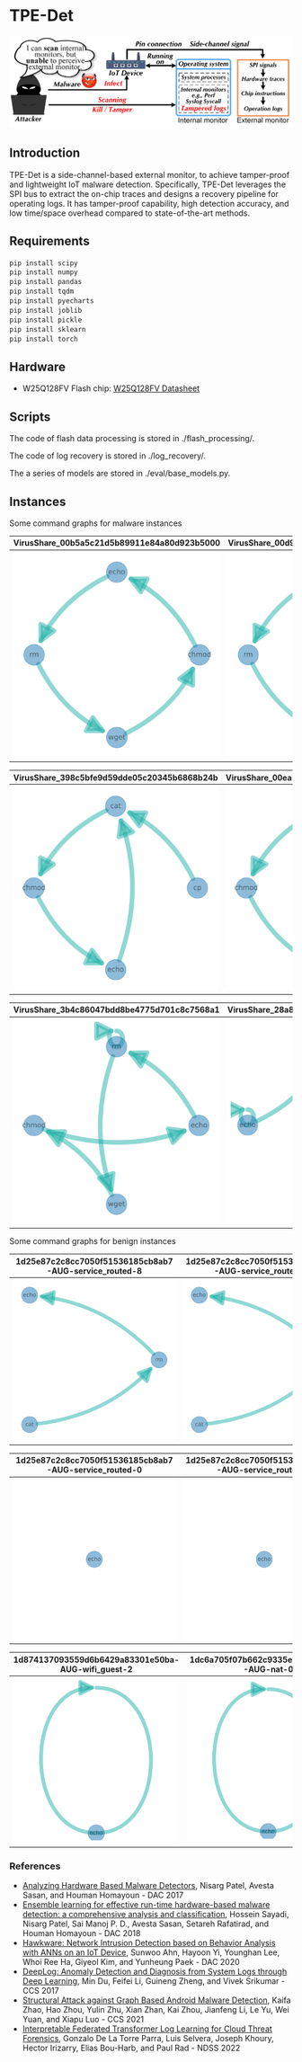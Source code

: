 # TPE-Det

![avatar](./overview/high.png)

## Introduction

TPE-Det is a side-channel-based external monitor, to achieve tamper-proof and lightweight IoT malware detection. Specifically, TPE-Det leverages the SPI bus to extract the on-chip traces and designs a recovery pipeline for operating logs. It has tamper-proof capability, high detection accuracy, and low time/space overhead compared to state-of-the-art methods.


## Requirements

```bash
pip install scipy
pip install numpy
pip install pandas
pip install tqdm
pip install pyecharts
pip install joblib
pip install pickle
pip install sklearn
pip install torch
```

## Hardware

- W25Q128FV Flash chip: [W25Q128FV Datasheet](https://www.pjrc.com/teensy/W25Q128FV.pdf)

## Scripts

The code of flash data processing is stored in ./flash_processing/. 

The code of log recovery is stored in ./log_recovery/. 

The a series of models are stored in ./eval/base_models.py. 

## Instances

Some command graphs for malware instances

| VirusShare_00b5a5c21d5b89911e84a80d923b5000 | VirusShare_00d9df843850a81e19ceaf42a3818535 |
|--------------|--------------|
| ![Image 1](./eval/graph/malware/VirusShare_00b5a5c21d5b89911e84a80d923b5000.png) | ![Image 2](./eval/graph/malware/VirusShare_00d9df843850a81e19ceaf42a3818535.sh.png) |

| VirusShare_398c5bfe9d59dde05c20345b6868b24b | VirusShare_00ea5d6594789de381770898062decfb |
|--------------|--------------|
| ![Image 3](./eval/graph/malware/VirusShare_00b68ceb697c49c092b285f12ce40c2665e6c5762bed81bd0bd7dc9adb136ba0_398c5bfe9d59dde05c20345b6868b24b.sh.png) | ![Image 4](./eval/graph/malware/VirusShare_00ea5d6594789de381770898062decfb.sh.png) |

| VirusShare_3b4c86047bdd8be4775d701c8c7568a1 | VirusShare_28a83e8582240ff0da872c18ba23623c |
|--------------|--------------|
| ![Image 5](./eval/graph/malware/VirusShare_3b4c86047bdd8be4775d701c8c7568a1.png) | ![Image 6](./eval/graph/malware/VirusShare_3bcd3d9fcd536a706620f53810c5bd1efc6a3fce60f3eb9d8da931cd5da2479e_28a83e8582240ff0da872c18ba23623c.sh.png) |

Some command graphs for benign instances

| 1d25e87c2c8cc7050f51536185cb8ab7-AUG-service_routed-8 | 1d25e87c2c8cc7050f51536185cb8ab7-AUG-service_routed-10 |
|--------------|--------------|
| ![Image 7](./eval/graph/benign/1d25e87c2c8cc7050f51536185cb8ab7-AUG-service_routed-8.sh.png) | ![Image 8](./eval/graph/benign/1d25e87c2c8cc7050f51536185cb8ab7-AUG-service_routed-10.sh.png) |

| 1d25e87c2c8cc7050f51536185cb8ab7-AUG-service_routed-0 | 1d25e87c2c8cc7050f51536185cb8ab7-AUG-service_routed-1 |
|--------------|--------------|
| ![Image 9](./eval/graph/benign/1d25e87c2c8cc7050f51536185cb8ab7-AUG-service_routed-0.sh.png) | ![Image 10](./eval/graph/benign/1d25e87c2c8cc7050f51536185cb8ab7-AUG-service_routed-1.sh.png) |

| 1d874137093559d6b6429a83301e50ba-AUG-wifi_guest-2 | 1dc6a705f07b662c9335eae4d1672b43-AUG-nat-0 |
|--------------|--------------|
| ![Image 11](./eval/graph/benign/1d874137093559d6b6429a83301e50ba-AUG-wifi_guest-2.sh.png) | ![Image 12](./eval/graph/benign/1dc6a705f07b662c9335eae4d1672b43-AUG-nat-0.sh.png) |

### References
- [Analyzing Hardware Based Malware Detectors](https://dl.acm.org/doi/10.1145/3061639.3062202), Nisarg Patel, Avesta Sasan, and Houman Homayoun - DAC 2017
- [Ensemble learning for effective run-time hardware-based malware detection: a comprehensive analysis and classification](https://dl.acm.org/doi/10.1145/3195970.3196047), Hossein Sayadi, Nisarg Patel, Sai Manoj P. D., Avesta Sasan, Setareh Rafatirad, and Houman Homayoun - DAC 2018
- [Hawkware: Network Intrusion Detection based on Behavior Analysis with ANNs on an IoT Device](https://ieeexplore.ieee.org/document/9218559), Sunwoo Ahn, Hayoon Yi, Younghan Lee, Whoi Ree Ha, Giyeol Kim, and Yunheung Paek - DAC 2020
- [DeepLog: Anomaly Detection and Diagnosis from System Logs through Deep Learning](https://dl.acm.org/doi/10.1145/3133956.3134015), Min Du, Feifei Li, Guineng Zheng, and Vivek Srikumar - CCS 2017
- [Structural Attack against Graph Based Android Malware Detection](https://dl.acm.org/doi/10.1145/3460120.3485387), Kaifa Zhao, Hao Zhou, Yulin Zhu, Xian Zhan, Kai Zhou, Jianfeng Li, Le Yu, Wei Yuan, and Xiapu Luo - CCS 2021
- [Interpretable Federated Transformer Log Learning for Cloud Threat Forensics](https://www.ndss-symposium.org/ndss-paper/auto-draft-236/), Gonzalo De La Torre Parra, Luis Selvera, Joseph Khoury, Hector Irizarry, Elias Bou-Harb, and Paul Rad - NDSS 2022
